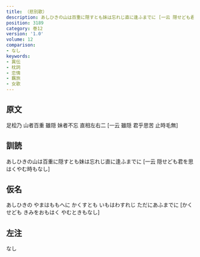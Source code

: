 ```yaml
---
title: （悲別歌）
description: あしひきの山は百重に隠すとも妹は忘れじ直に逢ふまでに [一云 隠せども君を思はくやむ時もなし]
position: 3189
category: 巻12
version: '1.0'
volume: 12
comparison:
- なし
keywords:
- 異伝
- 枕詞
- 恋情
- 羈旅
- 女歌
---
```


## 原文

足桧乃 山者百重 雖隠 妹者不忘 直相左右二 [一云 雖隠 君乎思苦 止時毛無]

## 訓読

あしひきの山は百重に隠すとも妹は忘れじ直に逢ふまでに [一云 隠せども君を思はくやむ時もなし]

## 仮名

あしひきの やまはももへに かくすとも いもはわすれじ ただにあふまでに [かくせども きみをおもはく やむときもなし]

## 左注

なし
